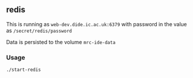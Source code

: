 ## redis

This is running as `web-dev.dide.ic.ac.uk:6379` with password in the value as `/secret/redis/password`

Data is persisted to the volume `mrc-ide-data`

### Usage

```shell
./start-redis
```
